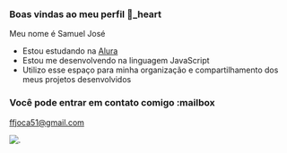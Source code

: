 ### Boas vindas ao meu perfil 💛_heart

Meu nome é Samuel José

- Estou estudando na [Alura](https://www.alura.com.br)
- Estou me desenvolvendo na linguagem JavaScript
- Utilizo esse espaço para minha organização e compartilhamento dos meus projetos desenvolvidos

### Você pode entrar em contato comigo :mailbox

ffjoca51@gmail.com

![.](https://media.tenor.com/TLhWkKdr770AAAAM/giga-chad.gif)
